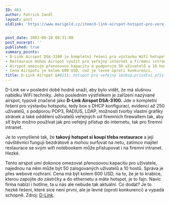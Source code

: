 ```yaml
---
ID: 463
author: Patrick Zandl
layout: post
oldlink: 'https://www.marigold.cz/item/d-link-airspot-hotspot-pro-verejny-i-privatni-pristup

  '
post_date: 2003-08-28 08:31:00
post_excerpt: ''
published: true
summary_points:
- D-Link Airspot DSA-3100 je kompletní řešení pro výstavbu WiFi hotspotu.
- Restaurace mohou Airspot využít pro veřejný internet a firemní intranet.
- Airspot omezuje přenosovou kapacitu a podporuje 50 uživatelů a 10 hostů.
- Cena Airspotu je kolem 600 USD, což je levné oproti konkurenci.
title: D-Link Airspot &#8211; hotspot pro veřejný i&nbsp;privátní přístup
---
```


<p>
D-Link se v poslední době hodně snaží, aby bylo vidět, že má slušnou nabídku WiFi techniky. Jeho posledním výstřelkem je zařízení nazývané airspot, typově značené jako <STRONG>D-Link Airspot DSA-3100.</STRONG> Jde o kompletní řešení pro výstavbu hotspotu, tedy box s DHCP konfigurací, evidencí až 250 uživatelů, s podporou POP3, RADIUS, LDAP, možností tvorby vlastní grafiky stránek a také oddělení uživatelů veřejných od firemních firewallem tak, aby síť bylo možno používat jak pro veřejný přístup do internetu, tak pro firemní intranet. </p>

<p>
Je to vymyšlené tak, že <STRONG>takový hotspot si koupí třeba restaurace</STRONG> a její návštěvníci fungují bezdrátově a mohou surfovat na netu, zatímco majitel restaurace se svým wifi notebookem může přistupovat i na firemní intranet. Hezké. </p>

<p>
Tento airspot umí dokonce omezovat přenosovou kapacitu pro uživatele, najednou na něm může být 50 zalogovaných uživatelů a 10 hostů. Správa je přes webové rozhraní. Cena má být kolem 600 USD, na to, že je to krabice, kterou zapojíte do zástrčky a do ethernetu a máte hotspot, je to fajn. Navíc firma nabízí i hotline, ta u nás ale nebude tak aktuální. Co dodat? Je to hezké řešení, které sice není první, ale je levné (oproti konkurenci) a vypadá schopně. Zdroj: <A href="http://presslink.dlink.com/pr/?prid=116" target=_blank>D-Link</A>.</p>